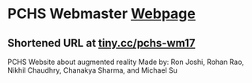 # PCHS Webmaster [Webpage](https://pchs-webmaster.github.io)
## Shortened URL at [tiny.cc/pchs-wm17](https://tiny.cc/pchs-wm17)
PCHS Website about augmented reality
Made by:
Ron Joshi, Rohan Rao, Nikhil Chaudhry, Chanakya Sharma, and Michael Su